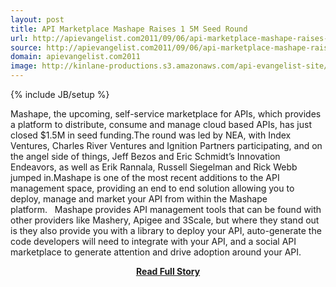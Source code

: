 ```yaml
---
layout: post
title: API Marketplace Mashape Raises 1 5M Seed Round
url: http://apievangelist.com2011/09/06/api-marketplace-mashape-raises-1.5m-seed-round/
source: http://apievangelist.com2011/09/06/api-marketplace-mashape-raises-1.5m-seed-round/
domain: apievangelist.com2011
image: http://kinlane-productions.s3.amazonaws.com/api-evangelist-site/blog/mashape-logo.png
---
```

{% include JB/setup %}<p>Mashape, the upcoming, self-service marketplace for APIs, which provides a platform to distribute, consume and manage cloud based APIs, has just closed $1.5M in seed funding.The round was led by NEA, with Index Ventures, Charles River Ventures and Ignition Partners participating, and on the angel side of things, Jeff Bezos and Eric Schmidt’s Innovation Endeavors, as well as Erik Rannala, Russell Siegelman and Rick Webb jumped in.Mashape is one of the most recent additions to the API management space, providing an end to end solution allowing you to deploy, manage and market your API from within the Mashape platform.   Mashape provides API management tools that can be found with other providers like Mashery, Apigee and 3Scale, but where they stand out is they also provide you with a library to deploy your API, auto-generate the code developers will need to integrate with your API, and a social API marketplace to generate attention and drive adoption around your API.</p>
<center><p><a href="http://apievangelist.com2011/09/06/api-marketplace-mashape-raises-1.5m-seed-round/" style='padding:25px; font-sze:18px; font-weight: bold;'>Read Full Story</a></p></center>
